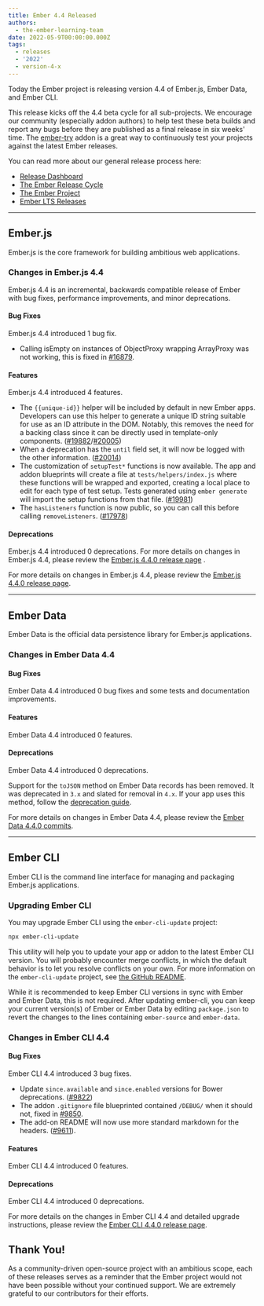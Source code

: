 ```yaml
---
title: Ember 4.4 Released
authors:
  - the-ember-learning-team
date: 2022-05-9T00:00:00.000Z
tags:
  - releases
  - '2022'
  - version-4-x
---
```


Today the Ember project is releasing version 4.4 of Ember.js, Ember Data, and Ember CLI.

This release kicks off the 4.4 beta cycle for all sub-projects. We encourage our community (especially addon authors) to help test these beta builds and report any bugs before they are published as a final release in six weeks' time. The [ember-try](https://github.com/ember-cli/ember-try) addon is a great way to continuously test your projects against the latest Ember releases.

You can read more about our general release process here:

- [Release Dashboard](http://emberjs.com/releases/)
- [The Ember Release Cycle](https://blog.emberjs.com/new-ember-release-process/)
- [The Ember Project](https://blog.emberjs.com/ember-project-at-2-0/)
- [Ember LTS Releases](https://blog.emberjs.com/announcing-embers-first-lts/)

---

## Ember.js

Ember.js is the core framework for building ambitious web applications.

### Changes in Ember.js 4.4

Ember.js 4.4 is an incremental, backwards compatible release of Ember with bug fixes, performance improvements, and minor deprecations.

#### Bug Fixes

Ember.js 4.4 introduced 1 bug fix.
* Calling isEmpty on instances of ObjectProxy wrapping ArrayProxy was not working, this is fixed in [#16879](https://github.com/emberjs/ember.js/pull/16879/files).

#### Features

Ember.js 4.4 introduced 4 features.
* The `{{unique-id}}` helper will be included by default in new Ember apps. Developers can use this helper to generate a unique ID string suitable for use as an ID attribute in the DOM. Notably, this removes the need for a backing class since it can be directly used in template-only components. ([#19882](https://github.com/emberjs/ember.js/pull/19882)/[#20005](https://github.com/emberjs/ember.js/pull/20005))
* When a deprecation has the  `until`  field set, it will now be logged with the other information. ([#20014](https://github.com/emberjs/ember.js/pull/20014))
* The customization of `setupTest*` functions is now available. The app and addon blueprints will create a file at `tests/helpers/index.js` where these functions will be wrapped and exported, creating a local place to edit for each type of test setup. Tests generated using `ember generate` will import the setup functions from that file. ([#19981](https://github.com/emberjs/ember.js/pull/19981))
* The `hasListeners` function is now public, so you can call this before calling `removeListeners`. ([#17978](https://github.com/emberjs/ember.js/pull/17978))

#### Deprecations

Ember.js 4.4 introduced 0 deprecations.
For more details on changes in Ember.js 4.4, please review the  [Ember.js 4.4.0 release page](https://github.com/emberjs/ember.js/releases/tag/v4.4.0) .
<!-- Block end -->

For more details on changes in Ember.js 4.4, please review the [Ember.js 4.4.0 release page](https://github.com/emberjs/ember.js/releases/tag/v4.4.0).

---

## Ember Data

Ember Data is the official data persistence library for Ember.js applications.

### Changes in Ember Data 4.4

#### Bug Fixes

Ember Data 4.4 introduced 0 bug fixes and some tests and documentation improvements.

#### Features

Ember Data 4.4 introduced 0 features.

#### Deprecations

Ember Data 4.4 introduced 0 deprecations.

Support for the `toJSON` method on Ember Data records has been removed. It was deprecated in `3.x` and slated for removal in `4.x`.
If your app uses this method, follow the [deprecation guide](https://deprecations.emberjs.com/ember-data/v3.x/#toc_record-toJSON).

For more details on changes in Ember Data 4.4, please review the
[Ember Data 4.4.0 commits](https://github.com/emberjs/data/compare/v4.1.0...v4.4.0).

---

## Ember CLI

Ember CLI is the command line interface for managing and packaging Ember.js applications.

### Upgrading Ember CLI

You may upgrade Ember CLI using the `ember-cli-update` project:

```bash
npx ember-cli-update
```

This utility will help you to update your app or addon to the latest Ember CLI version. You will probably encounter merge conflicts, in which the default behavior is to let you resolve conflicts on your own. For more information on the `ember-cli-update` project, see [the GitHub README](https://github.com/ember-cli/ember-cli-update).

While it is recommended to keep Ember CLI versions in sync with Ember and Ember Data, this is not required. After updating ember-cli, you can keep your current version(s) of Ember or Ember Data by editing `package.json` to revert the changes to the lines containing `ember-source` and `ember-data`.

### Changes in Ember CLI 4.4

#### Bug Fixes

Ember CLI 4.4 introduced 3 bug fixes.
* Update `since.available` and `since.enabled` versions for Bower deprecations. ([#9822](https://github.com/ember-cli/ember-cli/pull/9822))
* The addon `.gitignore` file blueprinted contained `/DEBUG/` when it should not, fixed in [#9850](https://github.com/ember-cli/ember-cli/pull/9850).
* The add-on README will now use more standard markdown for the headers. ([#9611](https://github.com/ember-cli/ember-cli/pull/9611)).

#### Features

Ember CLI 4.4 introduced 0 features.

#### Deprecations

Ember CLI 4.4 introduced 0 deprecations.

For more details on the changes in Ember CLI 4.4 and detailed upgrade
instructions, please review the [Ember CLI 4.4.0 release page](https://github.com/ember-cli/ember-cli/releases/tag/v4.4.0).

## Thank You!

As a community-driven open-source project with an ambitious scope, each of these releases serves as a reminder that the Ember project would not have been possible without your continued support. We are extremely grateful to our contributors for their efforts.
